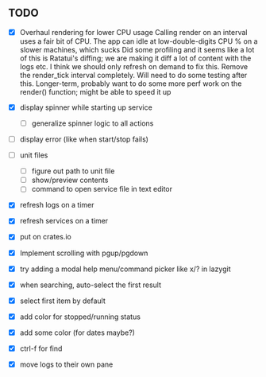 ## TODO

- [x] Overhaul rendering for lower CPU usage
Calling render on an interval uses a fair bit of CPU. The app can idle at low-double-digits CPU % on a slower machines, which sucks
Did some profiling and it seems like a lot of this is Ratatui's diffing; we are making it diff a lot of content with the logs etc.
I think we should only refresh on demand to fix this. Remove the render_tick interval completely.
Will need to do some testing after this.
Longer-term, probably want to do some more perf work on the render() function; might be able to speed it up


- [x] display spinner while starting up service
  - [ ] generalize spinner logic to all actions
- [ ] display error (like when start/stop fails)
- [ ] unit files
  - [ ] figure out path to unit file
  - [ ] show/preview contents
  - [ ] command to open service file in text editor
- [x] refresh logs on a timer
- [x] refresh services on a timer
- [x] put on crates.io
- [x] Implement scrolling with pgup/pgdown
- [x] try adding a modal help menu/command picker like x/? in lazygit
- [x] when searching, auto-select the first result
- [x] select first item by default
- [x] add color for stopped/running status
- [x] add some color (for dates maybe?)
- [x] ctrl-f for find
- [x] move logs to their own pane
